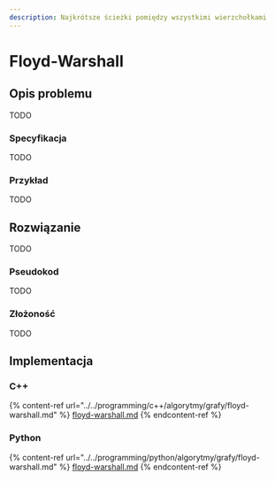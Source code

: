 ```yaml
---
description: Najkrótsze ścieżki pomiędzy wszystkimi wierzchołkami
---
```


# Floyd-Warshall

## Opis problemu

TODO

### Specyfikacja

TODO

### Przykład

TODO

## Rozwiązanie

TODO

### Pseudokod

TODO

### Złożoność

TODO

## Implementacja

### C++

{% content-ref url="../../programming/c++/algorytmy/grafy/floyd-warshall.md" %}
[floyd-warshall.md](../../programming/c++/algorytmy/grafy/floyd-warshall.md)
{% endcontent-ref %}

### Python

{% content-ref url="../../programming/python/algorytmy/grafy/floyd-warshall.md" %}
[floyd-warshall.md](../../programming/python/algorytmy/grafy/floyd-warshall.md)
{% endcontent-ref %}
